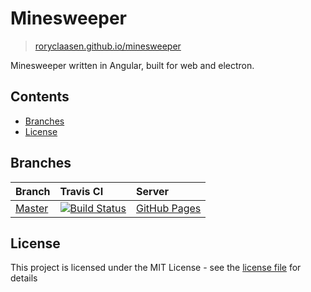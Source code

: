 # Minesweeper

> [roryclaasen.github.io/minesweeper](https://roryclaasen.github.io/minesweeper)

Minesweeper written in Angular, built for web and electron.

## Contents

- [Branches](#branches)
- [License](#license)

## Branches

| Branch | Travis CI | Server |
|:-------|:----------|:-------|
| [Master](https://github.com/roryclaasen/minesweeper/tree/master) | [![Build Status][CI-master]](https://travis-ci.com/roryclaasen/minesweeper) | [GitHub Pages](https://roryclaasen.github.io/minesweeper) |

## License

This project is licensed under the MIT License - see the [license file](LICENSE) for details

[CI-master]: https://travis-ci.com/roryclaasen/minesweeper.svg?branch=master "Travis CI"
